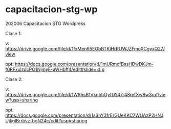 # capacitacion-stg-wp
202006 Capacitacion STG Wordpress

Clase 1:

v: https://drive.google.com/file/d/1fxMen95EObBTKiHrRUWJZFmoXCgvxQ27/view

ppt: https://docs.google.com/presentation/d/1mURmcfBssHDwDKJm-f0RFxxlzdcPO1NjmyE-aWHbff4/edit#slide=id.p

Clase 2:

v: https://drive.google.com/file/d/1WR5sB1VknhhOyfDY47r48refXw8w3rof/view?usp=sharing

ppt: https://docs.google.com/presentation/d/1a3nY3frErGUeKKC7WUAzP2HNJUjkglBrrbvz-hgN24c/edit?usp=sharing

